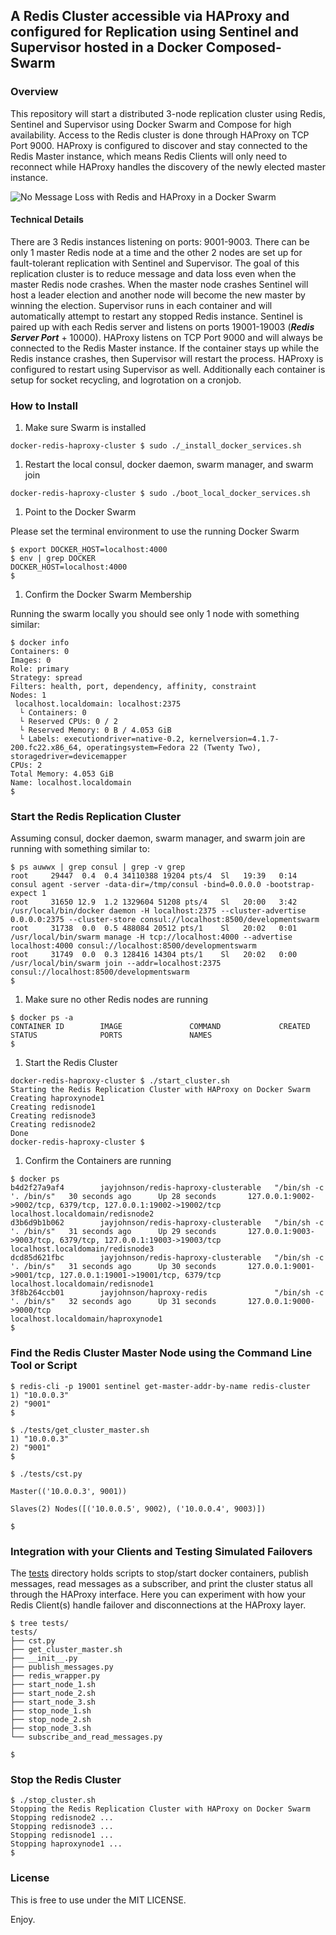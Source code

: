 ## A Redis Cluster accessible via HAProxy and configured for Replication using Sentinel and Supervisor hosted in a Docker Composed-Swarm

### Overview

This repository will start a distributed 3-node replication cluster using Redis, Sentinel and Supervisor using Docker Swarm and Compose for high availability. Access to the Redis cluster is done through HAProxy on TCP Port 9000. HAProxy is configured to discover and stay connected to the Redis Master instance, which means Redis Clients will only need to reconnect while HAProxy handles the discovery of the newly elected master instance. 

![No Message Loss with Redis and HAProxy in a Docker Swarm](https://raw.githubusercontent.com/jay-johnson/docker-redis-haproxy-cluster/master/tests/Testing_that_no_messages_are_lost_with_haproxy_and_redis_in_a_docker_swarm.png)

#### Technical Details

There are 3 Redis instances listening on ports: 9001-9003. There can be only 1 master Redis node at a time and the other 2 nodes are set up for fault-tolerant replication with Sentinel and Supervisor. The goal of this replication cluster is to reduce message and data loss even when the master Redis node crashes. When the master node crashes Sentinel will host a leader election and another node will become the new master by winning the election. Supervisor runs in each container and will automatically attempt to restart any stopped Redis instance. Sentinel is paired up with each Redis server and listens on ports 19001-19003 (***Redis Server Port*** + 10000). HAProxy listens on TCP Port 9000 and will always be connected to the Redis Master instance. If the container stays up while the Redis instance crashes, then Supervisor will restart the process. HAProxy is configured to restart using Supervisor as well. Additionally each container is setup for socket recycling, and logrotation on a cronjob.

### How to Install

1. Make sure Swarm is installed 

  ```
  docker-redis-haproxy-cluster $ sudo ./_install_docker_services.sh
  ```

1. Restart the local consul, docker daemon, swarm manager, and swarm join

  ```
  docker-redis-haproxy-cluster $ sudo ./boot_local_docker_services.sh
  ``` 

1. Point to the Docker Swarm

  Please set the terminal environment to use the running Docker Swarm 
  
  ```
  $ export DOCKER_HOST=localhost:4000
  $ env | grep DOCKER
  DOCKER_HOST=localhost:4000
  $
  ```

1. Confirm the Docker Swarm Membership

  Running the swarm locally you should see only 1 node with something similar:

  ```
  $ docker info
  Containers: 0
  Images: 0
  Role: primary
  Strategy: spread
  Filters: health, port, dependency, affinity, constraint
  Nodes: 1
   localhost.localdomain: localhost:2375
    └ Containers: 0
    └ Reserved CPUs: 0 / 2
    └ Reserved Memory: 0 B / 4.053 GiB
    └ Labels: executiondriver=native-0.2, kernelversion=4.1.7-200.fc22.x86_64, operatingsystem=Fedora 22 (Twenty Two), storagedriver=devicemapper
  CPUs: 2
  Total Memory: 4.053 GiB
  Name: localhost.localdomain
  $
  ```

### Start the Redis Replication Cluster 

Assuming consul, docker daemon, swarm manager, and swarm join are running with something similar to:

```
$ ps auwwx | grep consul | grep -v grep
root     29447  0.4  0.4 34110388 19204 pts/4  Sl   19:39   0:14 consul agent -server -data-dir=/tmp/consul -bind=0.0.0.0 -bootstrap-expect 1
root     31650 12.9  1.2 1329604 51208 pts/4   Sl   20:00   3:42 /usr/local/bin/docker daemon -H localhost:2375 --cluster-advertise 0.0.0.0:2375 --cluster-store consul://localhost:8500/developmentswarm
root     31738  0.0  0.5 488084 20512 pts/1    Sl   20:02   0:01 /usr/local/bin/swarm manage -H tcp://localhost:4000 --advertise localhost:4000 consul://localhost:8500/developmentswarm
root     31749  0.0  0.3 128416 14304 pts/1    Sl   20:02   0:00 /usr/local/bin/swarm join --addr=localhost:2375 consul://localhost:8500/developmentswarm
$
```
 
1. Make sure no other Redis nodes are running

  ```
  $ docker ps -a
  CONTAINER ID        IMAGE               COMMAND             CREATED             STATUS              PORTS               NAMES
  $ 
  ```

1. Start the Redis Cluster

  ```
  docker-redis-haproxy-cluster $ ./start_cluster.sh 
  Starting the Redis Replication Cluster with HAProxy on Docker Swarm
  Creating haproxynode1
  Creating redisnode1
  Creating redisnode3
  Creating redisnode2
  Done
  docker-redis-haproxy-cluster $
  ```

1. Confirm the Containers are running

  ```
  $ docker ps
  b4d2f27a9af4        jayjohnson/redis-haproxy-clusterable   "/bin/sh -c '. /bin/s"   30 seconds ago      Up 28 seconds       127.0.0.1:9002->9002/tcp, 6379/tcp, 127.0.0.1:19002->19002/tcp   localhost.localdomain/redisnode2
  d3b6d9b1b062        jayjohnson/redis-haproxy-clusterable   "/bin/sh -c '. /bin/s"   31 seconds ago      Up 29 seconds       127.0.0.1:9003->9003/tcp, 6379/tcp, 127.0.0.1:19003->19003/tcp   localhost.localdomain/redisnode3
  dcd85d621fbc        jayjohnson/redis-haproxy-clusterable   "/bin/sh -c '. /bin/s"   31 seconds ago      Up 30 seconds       127.0.0.1:9001->9001/tcp, 127.0.0.1:19001->19001/tcp, 6379/tcp   localhost.localdomain/redisnode1
  3f8b264ccb01        jayjohnson/haproxy-redis               "/bin/sh -c '. /bin/s"   32 seconds ago      Up 31 seconds       127.0.0.1:9000->9000/tcp                                         localhost.localdomain/haproxynode1
  $
  ```

### Find the Redis Cluster Master Node using the Command Line Tool or Script


```
$ redis-cli -p 19001 sentinel get-master-addr-by-name redis-cluster
1) "10.0.0.3"
2) "9001"
$ 
```

```
$ ./tests/get_cluster_master.sh 
1) "10.0.0.3"
2) "9001"
$
```

```
$ ./tests/cst.py 

Master(('10.0.0.3', 9001))

Slaves(2) Nodes([('10.0.0.5', 9002), ('10.0.0.4', 9003)])

$
```

### Integration with your Clients and Testing Simulated Failovers

The [tests](https://github.com/jay-johnson/docker-redis-haproxy-cluster/tree/master/tests) directory holds scripts to stop/start docker containers, publish messages, read messages as a subscriber, and print the cluster status all through the HAProxy interface. Here you can experiment with how your Redis Client(s) handle failover and disconnections at the HAProxy layer.

```
$ tree tests/
tests/
├── cst.py
├── get_cluster_master.sh
├── __init__.py
├── publish_messages.py
├── redis_wrapper.py
├── start_node_1.sh
├── start_node_2.sh
├── start_node_3.sh
├── stop_node_1.sh
├── stop_node_2.sh
├── stop_node_3.sh
└── subscribe_and_read_messages.py

$
```

### Stop the Redis Cluster

```
$ ./stop_cluster.sh 
Stopping the Redis Replication Cluster with HAProxy on Docker Swarm
Stopping redisnode2 ... 
Stopping redisnode3 ... 
Stopping redisnode1 ... 
Stopping haproxynode1 ... 
$
```

### License

This is free to use under the MIT LICENSE.

Enjoy.

